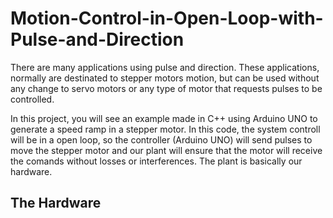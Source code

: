 # Motion-Control-in-Open-Loop-with-Pulse-and-Direction

There are many applications using pulse and direction. These applications, normally are destinated to stepper motors motion, but can be used without any change to servo motors or any type of motor that requests pulses to be controlled.

In this project, you will see an example made in C++ using Arduino UNO to generate a speed ramp in a stepper motor. In this code, the system controll will be in a open loop, so the controller (Arduino UNO) will send pulses to move the stepper motor and our plant will ensure that the motor will receive the comands without losses or interferences. The plant is basically our hardware.

## The Hardware

